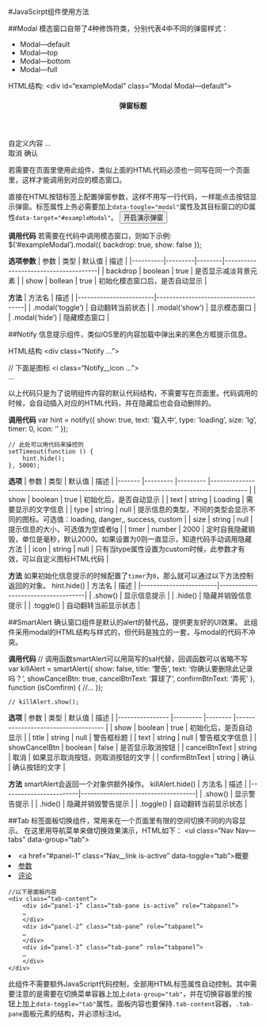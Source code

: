 #JavaScirpt组件使用方法

##Modal
模态窗口自带了4种修饰符类，分别代表4中不同的弹窗样式：
- Modal—default
- Modal—top
- Modal—bottom
- Modal—full

HTML结构:
	<div id=“exampleModal” class=“Modal Modal—default”>
		<div class=“Modal__body”>
			<header class=“Modal__header”>
				<h4 class=“Modal__title”>弹窗标题</header>
			</header>
			<div class=“Modal__content”>
				自定义内容
				…
			</div>
			<footer class=“Modal__footer”>
				<a role=“button” class=“Modal__btn” data-dismiss=“modal”>取消</a>
				<a role=“button” class=“Modal__btn”>确认</a>
			</footer>
		</div>
	</div>
	
若需要在页面里使用此组件，类似上面的HTML代码必须也一同写在同一个页面里，这样才能调用到对应的模态窗口。
		
直接在HTML按钮标签上配置弹窗参数，这样不用写一行代码，一样能点击按钮显示弹窗。标签属性上务必需要加上`data-toogle="modal"`属性及其目标窗口的ID属性`data-target="#exampleModal"`。
	<button type=“button” data-target=“#exampleModal” data-toggle=“modal”>开启演示弹窗</button>

**调用代码**
若需要在代码中调用模态窗口，则如下示例:
	$(‘#exampleModal’).modal({
		backdrop: true,
		show: false
	});
	
**选项参数**
| 参数     | 类型    | 默认值 | 描述                                 |
|----------|---------|--------|--------------------------------------|
| backdrop | boolean | true   | 是否显示减淡背景元素              |
| show     | bollean | true   | 初始化模态窗口后，是否自动显示       |

**方法**
| 方法名                   | 描述                                |
|------------------------|------------------------------------|
| .modal(‘toggle’)       | 自动翻转当前状态                 |
| .modal(‘show’)         | 显示模态窗口                    |
| .modal(‘hide’)         | 隐藏模态窗口                    |

##Notify
信息提示组件，类似iOS里的内容加载中弹出来的黑色方框提示信息。

HTML结构
	<div class=“Notify …”>
		<div class=“Notify__content”>
			// 下面是图标
			<i class=“Notify__icon …”></i>
			<div class=“Notify__text”>…</div>
		</div>
	</div>

以上代码只是为了说明组件内容的默认代码结构，不需要写在页面里。代码调用的时候，会自动插入对应的HTML代码，并在隐藏后也会自动删除的。

**调用代码**
	var hint = notify({
		show: true,
		text: ‘载入中’,
		type: ‘loading’,
		size: ‘lg’,
		timer: 0,
		icon: ‘’
	});
	
	// 此处可以用代码来操控的
	setTimeout(function () {
		hint.hide();
	}, 5000);

**选项**
| 参数  	| 类型    	| 默认值  	| 描述                                                                                    	|
|-------	|---------	|---------	|-----------------------------------------------------------------------------------------	|
| show  	| boolean 	| true    	| 初始化后，是否自动显示                                                                  	|
| text  	| string  	| Loading 	| 需要显示的文字信息                                                                      	|
| type  	| string  	| null    	| 提示信息的类型，不同的类型会显示不同的图标。可选值：loading, danger,, success, custom   	|
| size  	| string  	| null    	| 提示信息的大小，可选值为空或者lg                                                        	|
| timer 	| number  	| 2000    	| 定时自我隐藏销毁，单位是毫秒，默认2000。如果设置为0则一直显示，知道代码手动调用隐藏方法 	|
| icon  	| string  	| null    	| 只有当type属性设置为custom时候，此参数才有效，可以自定义图标HTML代码                    	|

**方法**
如果初始化信息提示的时候配置了`timer`为`0`，那么就可以通过以下方法控制返回的对象。
	hint.hide()
| 方法名                   | 描述                                |
|------------------------|------------------------------------|
| .show()                | 显示信息提示                          |
| .hide()                | 隐藏并销毁信息提示                      |
| .toggle()              | 自动翻转当前显示状态                    |

##SmartAlert
确认窗口组件是默认的alert的替代品，提供更友好的UI效果。
此组件采用modal的HTML结构与样式的，但代码是独立的一套，与modal的代码不冲突。

**调用代码**
	// 调用函数smartAlert可以用简写的sal代替，回调函数可以省略不写
	var killAlert = smartAlert({
		show: false,
		title: ‘警告’,
		text: ‘你确认要删除此记录吗？’,
		showCancelBtn: true,
		cancelBtnText: ‘算球了’,
		confirmBtnText: ‘弄死’
	}, function (isComfirm) {
		//…
	});
	
	// killAlert.show();

**选项**
| 参数           	| 类型    	| 默认值 	| 描述                               	|
|----------------	|---------	|--------	|------------------------------------	|
| show           	| boolean 	| true   	| 初始化后，是否自动显示             	|
| title          	| string  	| null   	| 警告框标题                         	|
| text           	| string  	| null   	| 警告框文字信息                     	|
| showCancelBtn  	| boolean 	| false  	| 是否显示取消按钮                   	|
| cancelBtnText  	| string  	| 取消   	| 如果显示取消按钮，则取消按钮的文字 	|
| confirmBtnText 	| string  	| 确认   	| 确认按钮的文字                     	|

**方法**
smartAlert会返回一个对象供额外操作。
	killAlert.hide()
| 方法名                   | 描述                                |
|------------------------|------------------------------------|
| .show()                | 显示警告提示                          |
| .hide()                | 隐藏并销毁警告提示                      |
| .toggle()              | 自动翻转当前显示状态                    |

##Tab
标签面板切换组件，常用来在一个页面里有限的空间切换不同的内容显示。
在这里用导航菜单来做切换效果演示，HTML如下：
	<ul class=“Nav Nav—tabs” data-group=“tab”>
		<li class=“Nav__item”>
			<a href=“#panel-1” class=“Nav__link is-active” data-toggle=“tab”>概要</a>
		</li>
		<li class=“Nav__item”>
			<a href=“#panel-2” class=“Nav__link” data-toggle=“tab”>参数</a>
		</li>
		<li class=“Nav__item”>
			<a href=“#panel-3” class=“Nav__link” data-toggle=“tab”>评论</a>
		</li>
	</ul>
	
	//以下是面板内容
	<div class=“tab-content”>
		<div id=“panel-1” class=“tab-pane is-active” role=“tabpanel”>
		…
		</div>
		<div id=“panel-2” class=“tab-pane” role=“tabpanel”>
		…
		</div>
		<div id=“panel-3” class=“tab-pane” role=“tabpanel”>
		…
		</div>
	</div>
	
此组件不需要额外JavaScript代码控制，全部用HTML标签属性自动控制。其中需要注意的是需要在切换菜单容器上加上`data-group="tab"`，并在切换容器里的按钮上加上`data-toggle="tab"`属性。面板内容也要保持`.tab-content`容器，`.tab-pane`面板元素的结构，并必须标注id。